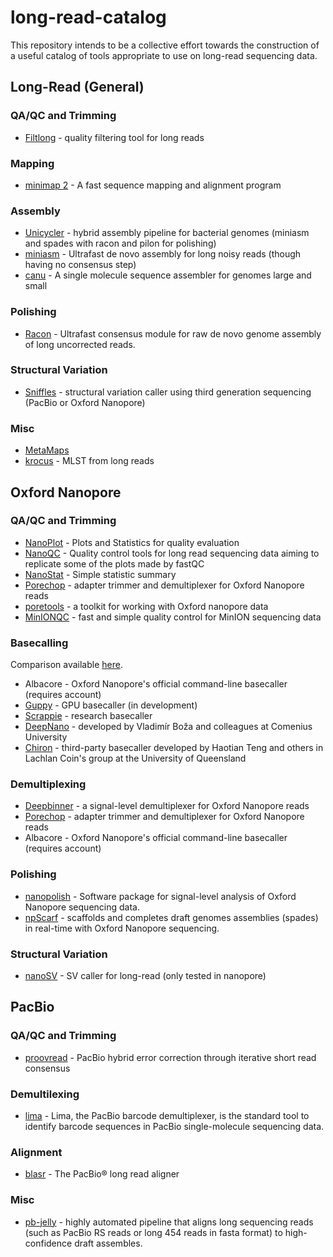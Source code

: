 # long-read-catalog
This repository intends to be a collective effort towards the construction of a useful catalog of tools appropriate to use on long-read sequencing data.

## Long-Read (General)

### QA/QC and Trimming
* [Filtlong](https://github.com/rrwick/Filtlong) - quality filtering tool for long reads

### Mapping
* [minimap 2](https://github.com/nanoporetech/minimap2) - A fast sequence mapping and alignment program

### Assembly
* [Unicycler](https://github.com/rrwick/Unicycler) - hybrid assembly pipeline for bacterial genomes (miniasm and spades with racon and pilon for polishing)
* [miniasm](https://github.com/lh3/miniasm) - Ultrafast de novo assembly for long noisy reads (though having no consensus step)
* [canu](https://github.com/marbl/canu) - A single molecule sequence assembler for genomes large and small

### Polishing
* [Racon](https://github.com/isovic/racon) - Ultrafast consensus module for raw de novo genome assembly of long uncorrected reads.

### Structural Variation
* [Sniffles](https://github.com/fritzsedlazeck/Sniffles) - structural variation caller using third generation sequencing (PacBio or Oxford Nanopore)

### Misc
* [MetaMaps](https://github.com/DiltheyLab/MetaMaps)
* [krocus](https://github.com/andrewjpage/krocus) - MLST from long reads


## Oxford Nanopore 

### QA/QC and Trimming
* [NanoPlot](https://github.com/wdecoster/NanoPlot) - Plots and Statistics for quality evaluation
* [NanoQC](https://github.com/wdecoster/nanoQC) - Quality control tools for long read sequencing data aiming to replicate some of the plots made by fastQC
* [NanoStat](https://github.com/wdecoster/nanostat) - Simple statistic summary 
* [Porechop](https://github.com/rrwick/Porechop) - adapter trimmer and demultiplexer for Oxford Nanopore reads
* [poretools](https://github.com/arq5x/poretools) - a toolkit for working with Oxford nanopore data
* [MinIONQC](https://github.com/roblanf/minion_qc) - fast and simple quality control for MinION sequencing data

### Basecalling 
Comparison available [here](https://github.com/rrwick/Basecalling-comparison).
* Albacore - Oxford Nanopore's official command-line basecaller (requires account) 
* [Guppy]() - GPU basecaller (in development)
* [Scrappie](https://github.com/nanoporetech/scrappie) - research basecaller
* [DeepNano](https://bitbucket.org/vboza/deepnano) - developed by Vladimír Boža and colleagues at Comenius University 
* [Chiron](https://github.com/haotianteng/chiron) -  third-party basecaller developed by Haotian Teng and others in Lachlan Coin's group at the University of Queensland 

### Demultiplexing
* [Deepbinner](https://github.com/rrwick/Deepbinner) - a signal-level demultiplexer for Oxford Nanopore reads
* [Porechop](https://github.com/rrwick/Porechop) - adapter trimmer and demultiplexer for Oxford Nanopore reads
* Albacore - Oxford Nanopore's official command-line basecaller (requires account) 

### Polishing
* [nanopolish](https://github.com/jts/nanopolish) - Software package for signal-level analysis of Oxford Nanopore sequencing data.
* [npScarf](https://github.com/mdcao/npScarf) - scaffolds and completes draft genomes assemblies (spades) in real-time with Oxford Nanopore sequencing.

### Structural Variation
* [nanoSV](https://github.com/mroosmalen/nanosv) - SV caller for long-read (only tested in nanopore)


## PacBio 

### QA/QC and Trimming
* [proovread](https://github.com/BioInf-Wuerzburg/proovread) - PacBio hybrid error correction through iterative short read consensus

### Demultilexing
* [lima](https://github.com/PacificBiosciences/barcoding) - Lima, the PacBio barcode demultiplexer, is the standard tool to identify barcode sequences in PacBio single-molecule sequencing data. 

### Alignment
* [blasr](https://github.com/PacificBiosciences/blasr) - The PacBio® long read aligner

### Misc
* [pb-jelly](https://sourceforge.net/p/pb-jelly/wiki/Home/) - highly automated pipeline that aligns long sequencing reads (such as PacBio RS reads or long 454 reads in fasta format) to high-confidence draft assembles.
